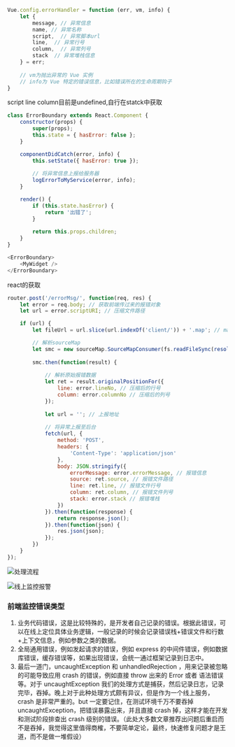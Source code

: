 ```javascript
Vue.config.errorHandler = function (err, vm, info) {
	let { 
	    message, // 异常信息
	    name, // 异常名称
	    script,  // 异常脚本url
	    line,  // 异常行号
	    column,  // 异常列号
	    stack  // 异常堆栈信息
	} = err;
	
	// vm为抛出异常的 Vue 实例
	// info为 Vue 特定的错误信息，比如错误所在的生命周期钩子
}
```
script line column目前是undefined,自行在statck中获取
```javascript
class ErrorBoundary extends React.Component {
    constructor(props) {
        super(props);
        this.state = { hasError: false };
    }

    componentDidCatch(error, info) {
        this.setState({ hasError: true });
        
        // 将异常信息上报给服务器
        logErrorToMyService(error, info); 
    }

    render() {
        if (this.state.hasError) {
            return '出错了';
        }
    
        return this.props.children;
    }
}

<ErrorBoundary>
    <MyWidget />
</ErrorBoundary>

```
react的获取
```js
router.post('/errorMsg/', function(req, res) {
    let error = req.body; // 获取前端传过来的报错对象
    let url = error.scriptURI; // 压缩文件路径

    if (url) {
        let fileUrl = url.slice(url.indexOf('client/')) + '.map'; // map文件路径

        // 解析sourceMap
        let smc = new sourceMap.SourceMapConsumer(fs.readFileSync(resolve('../' + fileUrl), 'utf8')); // 返回一个promise对象
        
        smc.then(function(result) {
        
            // 解析原始报错数据
            let ret = result.originalPositionFor({
                line: error.lineNo, // 压缩后的行号
                column: error.columnNo // 压缩后的列号
            });
            
            let url = ''; // 上报地址
        
            // 将异常上报至后台
            fetch(url, {
                method: 'POST',
                headers: {
                    'Content-Type': 'application/json'
                },
                body: JSON.stringify({
                    errorMessage: error.errorMessage, // 报错信息
                    source: ret.source, // 报错文件路径
                    line: ret.line, // 报错文件行号
                    column: ret.column, // 报错文件列号
                    stack: error.stack // 报错堆栈
                })
            }).then(function(response) {
                return response.json();
            }).then(function(json) {
                res.json(json);         
            });
        })
    }
});

```
![处理流程](https://user-gold-cdn.xitu.io/2018/3/23/162516875721a1c3?imageView2/0/w/1280/h/960/format/webp/ignore-error/1)

![线上监控报警](https://pic1.zhimg.com/v2-5631c41ac6d07cc0a7aea009096330a6_1200x500.jpg)

### 前端监控错误类型

1. 业务代码错误，这是比较特殊的，是开发者自己记录的错误。根据此错误，可以在线上定位具体业务逻辑，一般记录的时候会记录错误栈+错误文件和行数+上下文信息，例如参数之类的数据。
2. 全局通用错误，例如发起请求的错误，例如 express 的中间件错误，例如数据库错误，缓存错误等，如果出现错误，会统一通过框架记录到日志中。
3. 最后一道门，uncaughtException 和 unhandledRejection ，用来记录被忽略的可能导致应用 crash 的错误，例如直接 throw 出来的 Error 或者 语法错误等。对于 uncaughtException 我们的处理方式是捕获，然后记录日志，记录完毕，吞掉。晚上对于此种处理方式颇有异议，但是作为一个线上服务，crash 是非常严重的。but 一定要记住，在测试环境千万不要吞掉 uncaughtException，把错误暴露出来，并且直接 crash 掉，这样才能在开发和测试阶段排查出 crash 级别的错误。（此处大多数文章推荐出问题后重启而不是吞掉，我觉得这里值得商榷，不要简单定论，最终，快速修复问题才是王道，而不是做一堆假设）